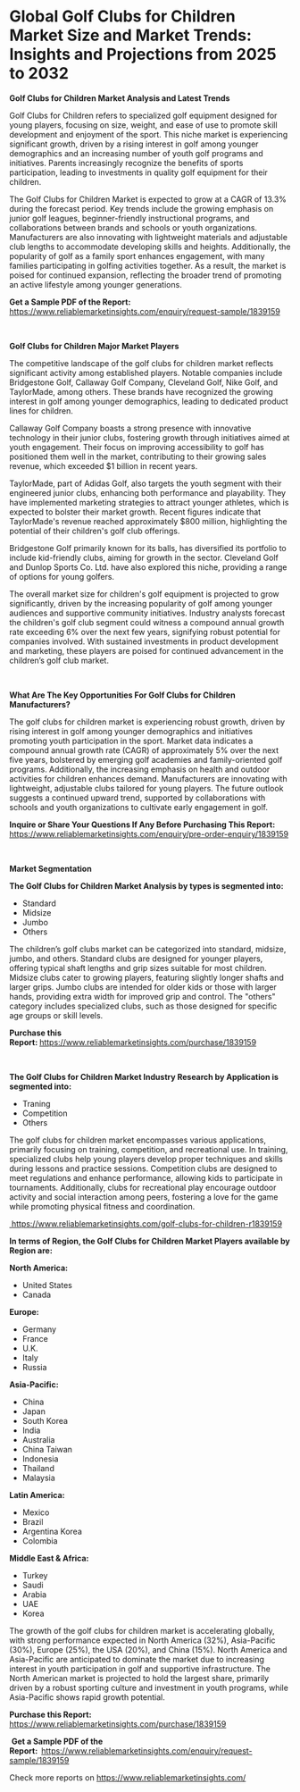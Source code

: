 <p><h1>Global Golf Clubs for Children Market Size and Market Trends: Insights and Projections from 2025 to 2032</h1></p><p><strong>Golf Clubs for Children Market Analysis and Latest Trends</strong></p>
<p><p>Golf Clubs for Children refers to specialized golf equipment designed for young players, focusing on size, weight, and ease of use to promote skill development and enjoyment of the sport. This niche market is experiencing significant growth, driven by a rising interest in golf among younger demographics and an increasing number of youth golf programs and initiatives. Parents increasingly recognize the benefits of sports participation, leading to investments in quality golf equipment for their children.</p><p>The Golf Clubs for Children Market is expected to grow at a CAGR of 13.3% during the forecast period. Key trends include the growing emphasis on junior golf leagues, beginner-friendly instructional programs, and collaborations between brands and schools or youth organizations. Manufacturers are also innovating with lightweight materials and adjustable club lengths to accommodate developing skills and heights. Additionally, the popularity of golf as a family sport enhances engagement, with many families participating in golfing activities together. As a result, the market is poised for continued expansion, reflecting the broader trend of promoting an active lifestyle among younger generations.</p></p>
<p><strong>Get a Sample PDF of the Report:&nbsp;</strong> <a href="https://www.reliablemarketinsights.com/enquiry/request-sample/1839159?utm_campaign=2116&utm_medium=2&utm_source=Github&utm_content=ia&utm_term=10022025&utm_id=golf-clubs-for-children">https://www.reliablemarketinsights.com/enquiry/request-sample/1839159</a></p>
<p>&nbsp;</p>
<p><strong>Golf Clubs for Children Major Market Players</strong></p>
<p><p>The competitive landscape of the golf clubs for children market reflects significant activity among established players. Notable companies include Bridgestone Golf, Callaway Golf Company, Cleveland Golf, Nike Golf, and TaylorMade, among others. These brands have recognized the growing interest in golf among younger demographics, leading to dedicated product lines for children.</p><p>Callaway Golf Company boasts a strong presence with innovative technology in their junior clubs, fostering growth through initiatives aimed at youth engagement. Their focus on improving accessibility to golf has positioned them well in the market, contributing to their growing sales revenue, which exceeded $1 billion in recent years.</p><p>TaylorMade, part of Adidas Golf, also targets the youth segment with their engineered junior clubs, enhancing both performance and playability. They have implemented marketing strategies to attract younger athletes, which is expected to bolster their market growth. Recent figures indicate that TaylorMade's revenue reached approximately $800 million, highlighting the potential of their children's golf club offerings.</p><p>Bridgestone Golf primarily known for its balls, has diversified its portfolio to include kid-friendly clubs, aiming for growth in the sector. Cleveland Golf and Dunlop Sports Co. Ltd. have also explored this niche, providing a range of options for young golfers.</p><p>The overall market size for children's golf equipment is projected to grow significantly, driven by the increasing popularity of golf among younger audiences and supportive community initiatives. Industry analysts forecast the children's golf club segment could witness a compound annual growth rate exceeding 6% over the next few years, signifying robust potential for companies involved. With sustained investments in product development and marketing, these players are poised for continued advancement in the children’s golf club market.</p></p>
<p>&nbsp;</p>
<p><strong>What Are The Key Opportunities For Golf Clubs for Children Manufacturers?</strong></p>
<p><p>The golf clubs for children market is experiencing robust growth, driven by rising interest in golf among younger demographics and initiatives promoting youth participation in the sport. Market data indicates a compound annual growth rate (CAGR) of approximately 5% over the next five years, bolstered by emerging golf academies and family-oriented golf programs. Additionally, the increasing emphasis on health and outdoor activities for children enhances demand. Manufacturers are innovating with lightweight, adjustable clubs tailored for young players. The future outlook suggests a continued upward trend, supported by collaborations with schools and youth organizations to cultivate early engagement in golf.</p></p>
<p><strong>Inquire or Share Your Questions If Any Before Purchasing This Report:</strong> <a href="https://www.reliablemarketinsights.com/enquiry/pre-order-enquiry/1839159?utm_campaign=2116&utm_medium=2&utm_source=Github&utm_content=ia&utm_term=10022025&utm_id=golf-clubs-for-children">https://www.reliablemarketinsights.com/enquiry/pre-order-enquiry/1839159</a></p>
<p>&nbsp;</p>
<p><strong>Market Segmentation</strong></p>
<p><strong>The Golf Clubs for Children Market Analysis by types is segmented into:</strong></p>
<p><ul><li>Standard</li><li>Midsize</li><li>Jumbo</li><li>Others</li></ul></p>
<p><p>The children’s golf clubs market can be categorized into standard, midsize, jumbo, and others. Standard clubs are designed for younger players, offering typical shaft lengths and grip sizes suitable for most children. Midsize clubs cater to growing players, featuring slightly longer shafts and larger grips. Jumbo clubs are intended for older kids or those with larger hands, providing extra width for improved grip and control. The "others" category includes specialized clubs, such as those designed for specific age groups or skill levels.</p></p>
<p><strong>Purchase this Report:&nbsp;</strong><a href="https://www.reliablemarketinsights.com/purchase/1839159?utm_campaign=2116&utm_medium=2&utm_source=Github&utm_content=ia&utm_term=10022025&utm_id=golf-clubs-for-children">https://www.reliablemarketinsights.com/purchase/1839159</a></p>
<p>&nbsp;</p>
<p><strong>The Golf Clubs for Children Market Industry Research by Application is segmented into:</strong></p>
<p><ul><li>Traning</li><li>Competition</li><li>Others</li></ul></p>
<p><p>The golf clubs for children market encompasses various applications, primarily focusing on training, competition, and recreational use. In training, specialized clubs help young players develop proper techniques and skills during lessons and practice sessions. Competition clubs are designed to meet regulations and enhance performance, allowing kids to participate in tournaments. Additionally, clubs for recreational play encourage outdoor activity and social interaction among peers, fostering a love for the game while promoting physical fitness and coordination.</p></p>
<p><a href="https://www.reliablemarketinsights.com/golf-clubs-for-children-r1839159?utm_campaign=2116&utm_medium=2&utm_source=Github&utm_content=ia&utm_term=10022025&utm_id=golf-clubs-for-children">&nbsp;https://www.reliablemarketinsights.com/golf-clubs-for-children-r1839159</a></p>
<p><strong>In terms of Region, the Golf Clubs for Children Market Players available by Region are:</strong></p>
<p>
    <p> <strong> North America: </strong>
        <ul>
            <li>United States</li>
            <li>Canada</li>
        </ul>
        </p> 
    <p> <strong> Europe: </strong>
        <ul>
            <li>Germany</li>
            <li>France</li>
            <li>U.K.</li>
            <li>Italy</li>
            <li>Russia</li>
        </ul>
        </p> 
    <p> <strong> Asia-Pacific: </strong>
        <ul>
            <li>China</li>
            <li>Japan</li>
            <li>South Korea</li>
            <li>India</li>
            <li>Australia</li>
            <li>China Taiwan</li>
            <li>Indonesia</li>
            <li>Thailand</li>
            <li>Malaysia</li>
        </ul>
        </p> 
    <p> <strong> Latin America: </strong>
        <ul>
            <li>Mexico</li>
            <li>Brazil</li>
            <li>Argentina Korea</li>
            <li>Colombia</li>
        </ul>
        </p> 
    <p> <strong> Middle East & Africa: </strong>
        <ul>
            <li>Turkey</li>
            <li>Saudi</li>
            <li>Arabia</li>
            <li>UAE</li>
            <li>Korea</li>
        </ul>
    </p>
    </p>
<p><p>The growth of the golf clubs for children market is accelerating globally, with strong performance expected in North America (32%), Asia-Pacific (30%), Europe (25%), the USA (20%), and China (15%). North America and Asia-Pacific are anticipated to dominate the market due to increasing interest in youth participation in golf and supportive infrastructure. The North American market is projected to hold the largest share, primarily driven by a robust sporting culture and investment in youth programs, while Asia-Pacific shows rapid growth potential.</p></p>
<p><strong>Purchase this Report: </strong><a href="https://www.reliablemarketinsights.com/purchase/1839159?utm_campaign=2116&utm_medium=2&utm_source=Github&utm_content=ia&utm_term=10022025&utm_id=golf-clubs-for-children">https://www.reliablemarketinsights.com/purchase/1839159</a></p>
<p>&nbsp;<strong>Get a Sample PDF of the Report:&nbsp;&nbsp;</strong><a href="https://www.reliablemarketinsights.com/enquiry/request-sample/1839159?utm_campaign=2116&utm_medium=2&utm_source=Github&utm_content=ia&utm_term=10022025&utm_id=golf-clubs-for-children">https://www.reliablemarketinsights.com/enquiry/request-sample/1839159</a></p>
<p><strong></strong></p>
<p>Check more reports on <a href="https://www.reliablemarketinsights.com/?utm_campaign=2116&utm_medium=2&utm_source=Github&utm_content=ia&utm_term=10022025&utm_id=golf-clubs-for-children">https://www.reliablemarketinsights.com/</a></p>